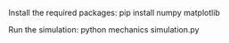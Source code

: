 Install the required packages:
pip install numpy matplotlib

Run the simulation:
python mechanics simulation.py


